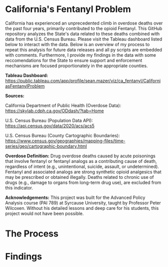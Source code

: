 # California's Fentanyl Problem

California has experienced an unprecedented climb in overdose deaths over the past four years, primarily contributed to the opioid Fentanyl. This GitHub repository analyzes the State's data related to these deaths combined with data from the U.S. Census Bureau. Please visit the Tableau dashboard listed below to interact with the data. Below is an overview of my process to repeat this analysis for future data releases and all py scripts are embedded with comments. Furthermore, I provide my findings in the data with some reccomendations for the State to ensure support and enforcement mechanisms are focused proportionately in the appropriate counties.

<b> Tableau Dashboard: </b> 
https://public.tableau.com/app/profile/sean.mazer/viz/ca_fentanyl/CaliforniasFentanylProblem

<b> Sources:</b> 

California Department of Public Health (Overdose Data):
https://skylab.cdph.ca.gov/ODdash/?tab=Home

U.S. Census Bureau (Population Data API): 
https://api.census.gov/data/2020/acs/acs5

U.S. Census Bureau (County Cartographic Boundaries): 
https://www.census.gov/geographies/mapping-files/time-series/geo/cartographic-boundary.html

<b> Overdose Definition:</b> 
Drug overdose deaths caused by acute poisonings that involve fentanyl or fentanyl analogs as a contributing cause of death, regardless of intent (e.g., unintentional, suicide, assault, or undetermined). Fentanyl and associated analogs are strong synthetic opioid analgesics that may be prescribed or obtained illegally. Deaths related to chronic use of drugs (e.g., damage to organs from long-term drug use), are excluded from this indicator.

<b> Acknowledgements:</b> 
This project was built for the Advanced Policy Analysis course (PAI 789) at Syrcause University, taught by Professor Peter Wilcoxen. Without his detailed lessons and deep care for his students, this project would not have been possible. 

# The Process

# Findings
